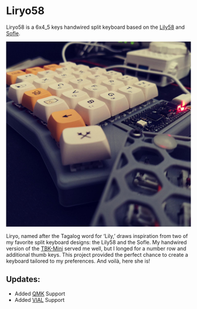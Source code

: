 # Liryo58
Liryo58 is a 6x4_5 keys handwired split keyboard based on the [Lily58](https://github.com/kata0510/Lily58) and [Sofle](https://github.com/josefadamcik/SofleKeyboard).

![Liry58 Picture](https://raw.githubusercontent.com/floydm/liryo58/main/files/liryo58.jpeg)

Liryo, named after the Tagalog word for ‘Lily,’ draws inspiration from two of my favorite split keyboard designs: the Lily58 and the Sofle. My handwired version of the [TBK-Mini](https://github.com/Bastardkb/TBK-Mini) served me well, but I longed for a number row and additional thumb keys. This project provided the perfect chance to create a keyboard tailored to my preferences. And voilà, here she is!

## Updates:
- Added [QMK](https://qmk.fm/) Support
- Added [VIAL](https://get.vial.today/) Support

